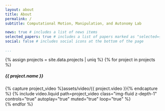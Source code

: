 ```yaml
---
layout: about
title: About
permalink: /
subtitle: Computational Motion, Manipulation, and Autonomy Lab

news: true # includes a list of news items
selected_papers: true # includes a list of papers marked as "selected={true}"
social: false # includes social icons at the bottom of the page

...
```


<p>
<div class="row">
{% assign projects = site.data.projects | uniq %}
{% for project in projects %}
    <div class="col-sm-4 col-md-4">
    <div class="card hoverable">
    <div class="card-body">
        <h5 class="card-title">{{ project.name }}</h5>
        {% capture project_video %}assets/video/{{ project.video }}{% endcapture %}
        {% include video.liquid path=project_video class="img-fluid z-depth-1" controls="true" autoplay="true" muted="true" loop="true" %}
    </div>
    </div>
    </div>
{% endfor %}
</div>
</p>
<br/>

